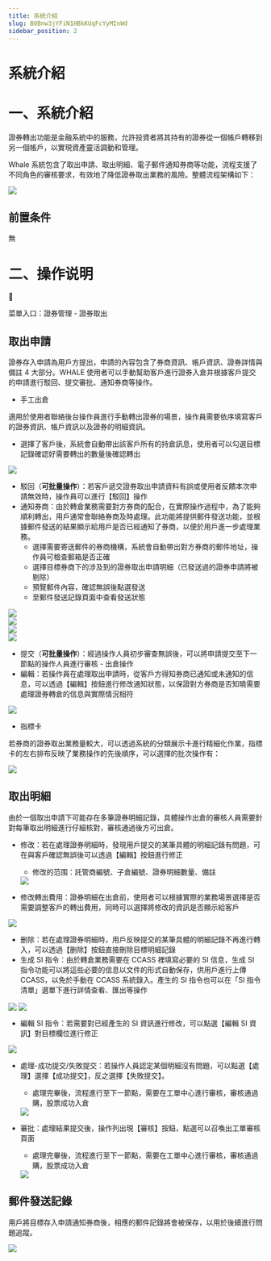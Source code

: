 ```yaml
---
title: 系統介紹
slug: B0Bnw3jYFiN1HBkKUqFcYyMInWd
sidebar_position: 2
---
```



# 系統介紹

# 一、系統介紹

證券轉出功能是金融系統中的服務，允許投資者將其持有的證券從一個帳戶轉移到另一個帳戶，以實現資產靈活調動和管理。

Whale 系統包含了取出申請、取出明細、電子郵件通知券商等功能，流程支援了不同角色的審核要求，有效地了降低證券取出業務的風險。整體流程架構如下：

<img src="/assets/HZXqwDhWehmhAdbkuyackEd9nOh-board.png" src-width="745" src-height="408"/>

## 前置条件

無

# 二、操作说明

<div class="callout callout-bg-6 callout-border-6">
<div class='callout-emoji'>📍</div>
<p>菜單入口：證券管理 - 證券取出</p>
</div>

## 取出申請

證券存入申請為用戶方提出，申請的內容包含了券商資訊、帳戶資訊、證券詳情與備註 4 大部分。WHALE 使用者可以手動幫助客戶進行證券入倉并根據客戶提交的申請進行駁回、提交審批、通知券商等操作。

- 手工出倉

適用於使用者聯絡後台操作員進行手動轉出證券的場景，操作員需要依序填寫客戶的證券資訊、帳戶資訊以及證券的明細資訊。
- 選擇了客戶後，系統會自動帶出該客戶所有的持倉訊息，使用者可以勾選目標記錄確認好需要轉出的數量後確認轉出

<img src="/assets/Af21bbn2wos38QxriuPcKQB6nTc.png" src-width="2356" src-height="2457" align="center"/>

- 駁回（<b>可批量操作</b>）：若客戶遞交證券取出申請資料有誤或使用者反饋本次申請無效時，操作員可以進行【駁回】操作
- 通知券商：由於轉倉業務需要對方券商的配合，在實際操作過程中，為了能夠順利轉出，用戶通常會聯絡券商及時處理。此功能將提供郵件發送功能，並根據郵件發送的結果顯示給用戶是否已經通知了券商，以便於用戶進一步處理業務。
    - 選擇需要寄送郵件的券商機構，系統會自動帶出對方券商的郵件地址，操作員可檢查郵箱是否正確
    - 選擇目標券商下的涉及到的證券取出申請明細（已發送過的證券申請將被剔除）
    - 預覽郵件內容，確認無誤後點選發送
    - 至郵件發送記錄頁面中查看發送狀態

<div class="flex gap-3 columns-2" column-size="2">
<div class="w-[49%]" width-ratio="49">
<img src="/assets/EMhJbFBOeoy5haxv5ZMcdzHjnlf.png" src-width="3834" src-height="1856" align="center"/>
</div>
<div class="w-[49%]" width-ratio="49">
<img src="/assets/BS1bbuGeZow9OvxCPYFcoFKbniR.png" src-width="3826" src-height="1856" align="center"/>
</div>
</div>

<div class="flex gap-3 columns-2" column-size="2">
<div class="w-[50%]" width-ratio="50">
<img src="/assets/T3PsbXy67ojtK9xEhVicS9A6nec.png" src-width="3820" src-height="1852" align="center"/>
</div>
<div class="w-[50%]" width-ratio="50">
<img src="/assets/Qkrqbuf8zohtKGxxHNrcVwFnntd.png" src-width="3820" src-height="1832" align="center"/>
</div>
</div>

- 提交（<b>可批量操作</b>）：經過操作人員初步審查無誤後，可以將申請提交至下一節點的操作人員進行審核 - 出倉操作
- 編輯：若操作員在處理取出申請時，從客戶方得知券商已通知或未通知的信息，可以透過【編輯】按鈕進行修改通知狀態，以保證對方券商是否知曉需要處理證券轉倉的信息與實際情況相符

<img src="/assets/SLrBbbrQHoO4uaxwQqvcdu8vnWg.png" src-width="3836" src-height="1854" align="center"/>

- 指標卡

若券商的證券取出業務量較大，可以透過系統的分類展示卡進行精細化作業，指標卡的左右排布反映了業務操作的先後順序，可以選擇的批次操作有：

<img src="/assets/IXw0bfYNHo4DvNx1wA9cwHyonZg.png" src-width="3834" src-height="1786" align="center"/>

## 取出明細

由於一個取出申請下可能存在多筆證券明細記錄，具體操作出倉的審核人員需要針對每筆取出明細進行仔細核對，審核通過後方可出倉。

- 修改：若在處理證券明細時，發現用戶提交的某筆具體的明細記錄有問題，可在與客戶確認無誤後可以透過【編輯】按鈕進行修正
    - 修改的范围：託管商編號、子倉編號、證券明細數量、備註
    <img src="/assets/RJixb1UyvosbhRx2J58crfyJnCc.png" src-width="3804" src-height="1074" align="center"/>

- 修改轉出費用：證券明細在出倉前，使用者可以根據實際的業務場景選擇是否需要調整客戶的轉出費用，同時可以選擇將修改的資訊是否顯示給客戶

<img src="/assets/GMkGbT6wCoMqVTxuDyIceIB4nJf.png" src-width="3802" src-height="1398" align="center"/>

- 删除：若在處理證券明細時，用戶反映提交的某筆具體的明細記錄不再進行轉入，可以透過【删除】按鈕直接刪除目標明細記錄
- 生成 SI 指令：由於轉倉業務需要在 CCASS 裡填寫必要的 SI 信息，生成 SI 指令功能可以將這些必要的信息以文件的形式自動保存，供用戶進行上傳 CCASS，以免於手動在 CCASS 系統錄入。產生的 SI 指令也可以在「SI 指令清單」選單下進行詳情查看、匯出等操作

<img src="/assets/JRNhb8KK3oqAjkxOvcvcS58mnGg.png" src-width="3800" src-height="898" align="center"/>

<img src="/assets/HcAHb9bv5oHWEWxDJLyc6TzDngh.png" src-width="3818" src-height="1146" align="center"/>

- 編輯 SI 指令：若需要對已經產生的 SI 資訊進行修改，可以點選【編輯 SI 資訊】對目標欄位進行修正

<img src="/assets/M8pnbAOHaoib9nx1FybcmAnznHM.png" src-width="3810" src-height="1326" align="center"/>

- 處理-成功提交/失敗提交：若操作人員認定某個明細沒有問題，可以點選【處理】選擇【成功提交】，反之選擇【失敗提交】。
    - 處理完畢後，流程進行至下一節點，需要在工單中心進行審核，審核通過購，股票成功入倉
    <img src="/assets/GUpjbGAjmoqqByxzbskcwgc8nNf.png" src-width="1280" src-height="374" align="center"/>

- 審批：處理結果提交後，操作列出現【審核】按鈕，點選可以召喚出工單審核頁面
    - 處理完畢後，流程進行至下一節點，需要在工單中心進行審核，審核通過購，股票成功入倉
    <img src="/assets/RzZnbBKnaop5dYxiswncWxgxnXf.png" src-width="3914" src-height="1957" align="center"/>

## 郵件發送記錄

用戶將目標存入申請通知券商後，相應的郵件記錄將會被保存，以用於後續進行問題追蹤。

<img src="/assets/C682bVwn1oBU27xOGJ7cwI1Onde.png" src-width="3830" src-height="1476" align="center"/>

